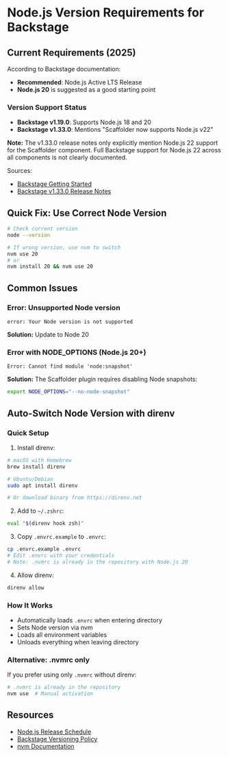 # Node.js Version Requirements for Backstage

## Current Requirements (2025)

According to Backstage documentation:
- **Recommended**: Node.js Active LTS Release
- **Node.js 20** is suggested as a good starting point

### Version Support Status

- **Backstage v1.19.0**: Supports Node.js 18 and 20
- **Backstage v1.33.0**: Mentions "Scaffolder now supports Node.js v22"

**Note:** The v1.33.0 release notes only explicitly mention Node.js 22 support for the Scaffolder component. Full Backstage support for Node.js 22 across all components is not clearly documented.

Sources:
- [Backstage Getting Started](https://backstage.io/docs/getting-started/)
- [Backstage v1.33.0 Release Notes](https://backstage.io/docs/releases/v1.33.0/)


## Quick Fix: Use Correct Node Version

```bash
# Check current version
node --version

# If wrong version, use nvm to switch
nvm use 20
# or
nvm install 20 && nvm use 20
```


## Common Issues

### Error: Unsupported Node version
```
error: Your Node version is not supported
```
**Solution:** Update to Node 20

### Error with NODE_OPTIONS (Node.js 20+)
```
Error: Cannot find module 'node:snapshot'
```
**Solution:** The Scaffolder plugin requires disabling Node snapshots:
```bash
export NODE_OPTIONS="--no-node-snapshot"
```


## Auto-Switch Node Version with direnv

### Quick Setup

1. Install direnv:
```bash
# macOS with Homebrew
brew install direnv

# Ubuntu/Debian
sudo apt install direnv

# Or download binary from https://direnv.net
```

2. Add to `~/.zshrc`:
```bash
eval "$(direnv hook zsh)"
```

3. Copy `.envrc.example` to `.envrc`:
```bash
cp .envrc.example .envrc
# Edit .envrc with your credentials
# Note: .nvmrc is already in the repository with Node.js 20
```

4. Allow direnv:
```bash
direnv allow
```

### How It Works

- Automatically loads `.envrc` when entering directory
- Sets Node version via nvm
- Loads all environment variables
- Unloads everything when leaving directory

### Alternative: .nvmrc only

If you prefer using only `.nvmrc` without direnv:
```bash
# .nvmrc is already in the repository
nvm use  # Manual activation
```

## Resources

- [Node.js Release Schedule](https://nodejs.org/en/about/previous-releases)
- [Backstage Versioning Policy](https://backstage.io/docs/overview/versioning-policy/)
- [nvm Documentation](https://github.com/nvm-sh/nvm)